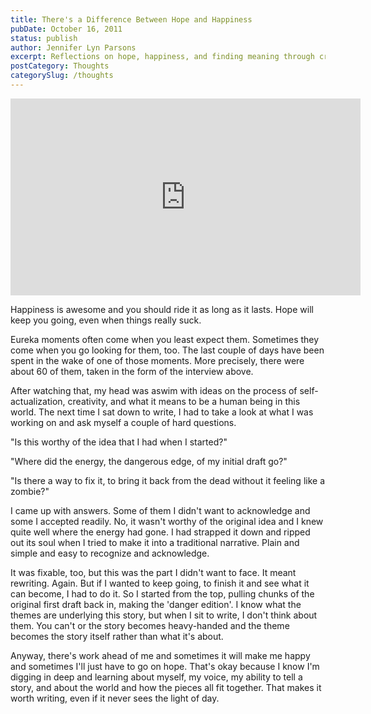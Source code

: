 ```yaml
---
title: There's a Difference Between Hope and Happiness
pubDate: October 16, 2011
status: publish
author: Jennifer Lyn Parsons
excerpt: Reflections on hope, happiness, and finding meaning through creative work and community.
postCategory: Thoughts
categorySlug: /thoughts
---
```

<iframe width="560" height="315" src="https://www.youtube.com/embed/ERCbo_FSJdU?si=M-8Nv9PzH6kEubXk" title="YouTube video player" frameborder="0" allow="accelerometer; autoplay; clipboard-write; encrypted-media; gyroscope; picture-in-picture; web-share" referrerpolicy="strict-origin-when-cross-origin" allowfullscreen></iframe>

Happiness is awesome and you should ride it as long as it lasts. Hope will keep you going, even when things really suck.

Eureka moments often come when you least expect them. Sometimes they come when you go looking for them, too. The last couple of days have been spent in the wake of one of those moments. More precisely, there were about 60 of them, taken in the form of the interview above.

After watching that, my head was aswim with ideas on the process of self-actualization, creativity, and what it means to be a human being in this world. The next time I sat down to write, I had to take a look at what I was working on and ask myself a couple of hard questions.

"Is this worthy of the idea that I had when I started?"

"Where did the energy, the dangerous edge, of my initial draft go?"

"Is there a way to fix it, to bring it back from the dead without it feeling like a zombie?"

I came up with answers. Some of them I didn't want to acknowledge and some I accepted readily. No, it wasn't worthy of the original idea and I knew quite well where the energy had gone. I had strapped it down and ripped out its soul when I tried to make it into a traditional narrative. Plain and simple and easy to recognize and acknowledge.

It was fixable, too, but this was the part I didn't want to face. It meant rewriting. Again. But if I wanted to keep going, to finish it and see what it can become, I had to do it. So I started from the top, pulling chunks of the original first draft back in, making the 'danger edition'. I know what the themes are underlying this story, but when I sit to write, I don't think about them. You can't or the story becomes heavy-handed and the theme becomes the story itself rather than what it's about.

Anyway, there's work ahead of me and sometimes it will make me happy and sometimes I'll just have to go on hope. That's okay because I know I'm digging in deep and learning about myself, my voice, my ability to tell a story, and about the world and how the pieces all fit together. That makes it worth writing, even if it never sees the light of day.